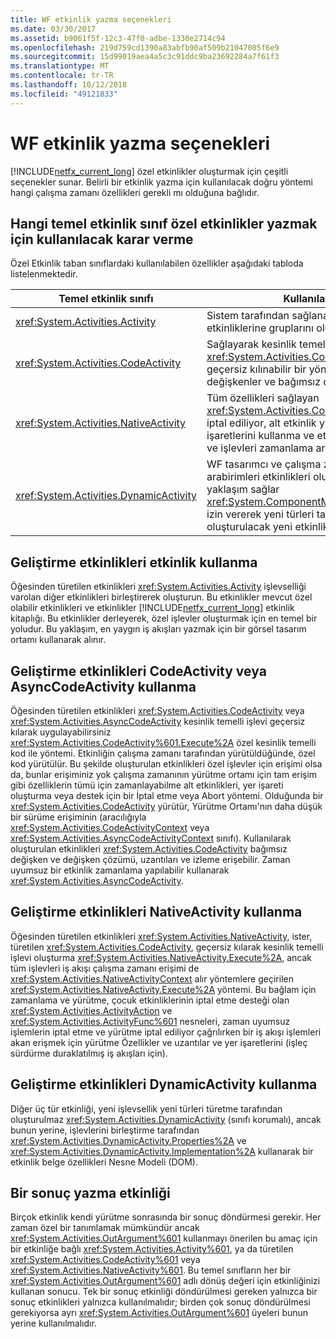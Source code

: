 ```yaml
---
title: WF etkinlik yazma seçenekleri
ms.date: 03/30/2017
ms.assetid: b9061f5f-12c3-47f0-adbe-1330e2714c94
ms.openlocfilehash: 219d759cd1390a83abfb90af509b21047085f6e9
ms.sourcegitcommit: 15d99019aea4a5c3c91ddc9ba23692284a7f61f3
ms.translationtype: MT
ms.contentlocale: tr-TR
ms.lasthandoff: 10/12/2018
ms.locfileid: "49121833"
---
```

# <a name="activity-authoring-options-in-wf"></a>WF etkinlik yazma seçenekleri
[!INCLUDE[netfx_current_long](../../../includes/netfx-current-long-md.md)] özel etkinlikler oluşturmak için çeşitli seçenekler sunar. Belirli bir etkinlik yazma için kullanılacak doğru yöntemi hangi çalışma zamanı özellikleri gerekli mı olduğuna bağlıdır.  
  
## <a name="deciding-which-base-activity-class-to-use-for-authoring-custom-activities"></a>Hangi temel etkinlik sınıf özel etkinlikler yazmak için kullanılacak karar verme  
 Özel Etkinlik taban sınıflardaki kullanılabilen özellikler aşağıdaki tabloda listelenmektedir.  
  
|Temel etkinlik sınıfı|Kullanılabilir özellikler|  
|-------------------------|------------------------|  
|<xref:System.Activities.Activity>|Sistem tarafından sağlanan ve özel bileşik bir etkinlik etkinliklerine gruplarını oluşturur.|  
|<xref:System.Activities.CodeActivity>|Sağlayarak kesinlik temelli işlevselliğini uygulayan bir <xref:System.Activities.CodeActivity%601.Execute%2A> geçersiz kılınabilir bir yöntemi. Ayrıca, izleme, değişkenler ve bağımsız değişkenler erişim sağlar...|  
|<xref:System.Activities.NativeActivity>|Tüm özellikleri sağlayan <xref:System.Activities.CodeActivity>, Etkinlik yürütme iptal ediliyor, alt etkinlik yürütme iptal ediliyor, yer işaretlerini kullanma ve etkinliklerini, etkinlik eylemleri ve işlevleri zamanlama artı.|  
|<xref:System.Activities.DynamicActivity>|WF tasarımcı ve çalışma zamanı makineler aracılığıyla arabirimleri etkinlikleri oluşturmak için bir DOM benzeri yaklaşım sağlar <xref:System.ComponentModel.ICustomTypeDescriptor>, izin vererek yeni türleri tanımlama olmadan oluşturulacak yeni etkinlikler.|  
  
## <a name="authoring-activities-using-activity"></a>Geliştirme etkinlikleri etkinlik kullanma  
 Öğesinden türetilen etkinlikleri <xref:System.Activities.Activity> işlevselliği varolan diğer etkinlikleri birleştirerek oluşturun. Bu etkinlikler mevcut özel olabilir etkinlikleri ve etkinlikler [!INCLUDE[netfx_current_long](../../../includes/netfx-current-long-md.md)] etkinlik kitaplığı. Bu etkinlikler derleyerek, özel işlevler oluşturmak için en temel bir yoludur. Bu yaklaşım, en yaygın iş akışları yazmak için bir görsel tasarım ortamı kullanarak alınır.  
  
## <a name="authoring-activities-using-codeactivity-or-asynccodeactivity"></a>Geliştirme etkinlikleri CodeActivity veya AsyncCodeActivity kullanma  
 Öğesinden türetilen etkinlikleri <xref:System.Activities.CodeActivity> veya <xref:System.Activities.AsyncCodeActivity> kesinlik temelli işlevi geçersiz kılarak uygulayabilirsiniz <xref:System.Activities.CodeActivity%601.Execute%2A> özel kesinlik temelli kod ile yöntemi. Etkinliğin çalışma zamanı tarafından yürütüldüğünde, özel kod yürütülür. Bu şekilde oluşturulan etkinlikleri özel işlevler için erişimi olsa da, bunlar erişiminiz yok çalışma zamanının yürütme ortamı için tam erişim gibi özelliklerin tümü için zamanlayabilme alt etkinlikleri, yer işareti oluşturma veya destek için bir İptal etme veya Abort yöntemi. Olduğunda bir <xref:System.Activities.CodeActivity> yürütür, Yürütme Ortamı'nın daha düşük bir sürüme erişiminin (aracılığıyla <xref:System.Activities.CodeActivityContext> veya <xref:System.Activities.AsyncCodeActivityContext> sınıfı). Kullanılarak oluşturulan etkinlikleri <xref:System.Activities.CodeActivity> bağımsız değişken ve değişken çözümü, uzantıları ve izleme erişebilir. Zaman uyumsuz bir etkinlik zamanlama yapılabilir kullanarak <xref:System.Activities.AsyncCodeActivity>.  
  
## <a name="authoring-activities-using-nativeactivity"></a>Geliştirme etkinlikleri NativeActivity kullanma  
 Öğesinden türetilen etkinlikleri <xref:System.Activities.NativeActivity>, ister, türetilen <xref:System.Activities.CodeActivity>, geçersiz kılarak kesinlik temelli işlevi oluşturma <xref:System.Activities.NativeActivity.Execute%2A>, ancak tüm işlevleri iş akışı çalışma zamanı erişimi de <xref:System.Activities.NativeActivityContext> alır yöntemlere geçirilen <xref:System.Activities.NativeActivity.Execute%2A> yöntemi. Bu bağlam için zamanlama ve yürütme, çocuk etkinliklerinin iptal etme desteği olan <xref:System.Activities.ActivityAction> ve <xref:System.Activities.ActivityFunc%601> nesneleri, zaman uyumsuz işlemlerin iptal etme ve yürütme iptal ediliyor çağrılırken bir iş akışı işlemleri akan erişmek için yürütme Özellikler ve uzantılar ve yer işaretlerini (işleç sürdürme duraklatılmış iş akışları için).  
  
## <a name="authoring-activities-using-dynamicactivity"></a>Geliştirme etkinlikleri DynamicActivity kullanma  
 Diğer üç tür etkinliği, yeni işlevsellik yeni türleri türetme tarafından oluşturulmaz <xref:System.Activities.DynamicActivity> (sınıfı korumalı), ancak bunun yerine, işlevlerini birleştirme tarafından <xref:System.Activities.DynamicActivity.Properties%2A> ve <xref:System.Activities.DynamicActivity.Implementation%2A> kullanarak bir etkinlik belge özellikleri Nesne Modeli (DOM).  
  
## <a name="authoring-activities-that-return-a-result"></a>Bir sonuç yazma etkinliği  
 Birçok etkinlik kendi yürütme sonrasında bir sonuç döndürmesi gerekir. Her zaman özel bir tanımlamak mümkündür ancak <xref:System.Activities.OutArgument%601> kullanmayı önerilen bu amaç için bir etkinliğe bağlı <xref:System.Activities.Activity%601>, ya da türetilen <xref:System.Activities.CodeActivity%601> veya <xref:System.Activities.NativeActivity%601>. Bu temel sınıfların her bir <xref:System.Activities.OutArgument%601> adlı dönüş değeri için etkinliğinizi kullanan sonucu. Tek bir sonuç etkinliği döndürülmesi gereken yalnızca bir sonuç etkinlikleri yalnızca kullanılmalıdır; birden çok sonuç döndürülmesi gerekiyorsa ayrı <xref:System.Activities.OutArgument%601> üyeleri bunun yerine kullanılmalıdır.
